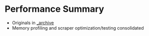 # Performance Summary

- Originals in [\_archive](./_archive/)
- Memory profiling and scraper optimization/testing consolidated
